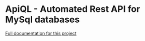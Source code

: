 # ApiQL - Automated Rest API for MySql databases

[Full documentation for this project](https://apiql.net/)
